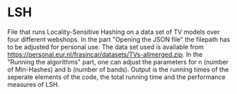 # LSH

File that runs Locality-Sensitive Hashing on a data set of TV models over four different webshops.
In the part "Opening the JSON file" the filepath has to be adjusted for personal use.
The data set used is available from https://personal.eur.nl/frasincar/datasets/TVs-allmerged.zip.
In the "Running the algorithms" part, one can adjust the parameters for n (number of Min-Hashes) and b (number of bands).
Output is the running times of the seperate elements of the code, the total running time and the performance measures of LSH.
